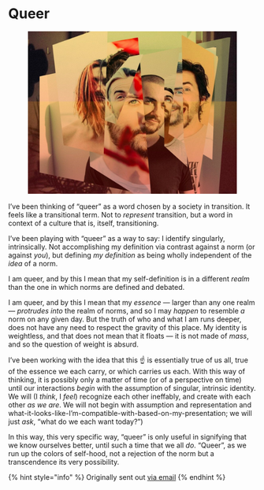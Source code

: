 # Queer

<figure><img src="../../.gitbook/assets/image (16).png" alt=""><figcaption></figcaption></figure>

I’ve been thinking of “queer” as a word chosen by a society in transition. It feels like a transitional term. Not to _represent_ transition, but a word in context of a culture that is, itself, transitioning.

I’ve been playing with “queer” as a way to say: I identify singularly, intrinsically. Not accomplishing my definition via contrast against a norm (or against _you_), but defining _my definition_ as being wholly independent of the _idea_ of a norm.

I am queer, and by this I mean that my self-definition is in a different _realm_ than the one in which norms are defined and debated.

I am queer, and by this I mean that my _essence_ — larger than any one realm — _protrudes into_ the realm of norms, and so I may _happen_ to resemble _a_ norm on any given day. But the truth of who and what I am runs deeper, does not have any need to respect the gravity of this place. My identity is weightless, and that does not mean that it floats — it is not made of _mass_, and so the question of weight is absurd.

I’ve been working with the idea that this ☝️ is essentially true of us all, true of the essence we each carry, or which carries us each. With this way of thinking, it is possibly only a matter of time (or of a perspective on time) until our interactions _begin_ with the assumption of singular, intrinsic identity. We will (I _think_, I _feel_) recognize each other ineffably, and create with each other _as we are_. We will not begin with assumption and representation and what-it-looks-like-I’m-compatible-with-based-on-my-presentation; we will just _ask_, “what do we each want today?”)

In this way, this very specific way, “queer” is only useful in signifying that we know ourselves better, until such a time that we all _do_. “Queer”, as we run up the colors of self-hood, not a rejection of the norm but a transcendence its very possibility.

{% hint style="info" %}
Originally sent out [via email](https://lightward.com/campaigns/view-campaign/hhCC43ebVw9s4Na3TDGr9HP9W4MRkF7o46oJeyMKkrqMMyOf1bh6A9LtmE2nL2ElYMEJc_-74Cz0wzsLyDsTqDf1sLFs3yS6)
{% endhint %}

